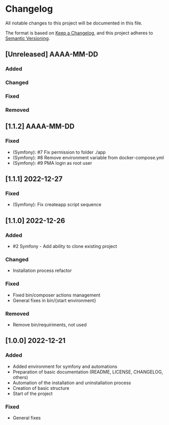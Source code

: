 # Changelog

All notable changes to this project will be documented in this file.

The format is based on [Keep a Changelog](https://keepachangelog.com/en/1.1.1/),
and this project adheres to [Semantic Versioning](https://semver.org/spec/v2.0.0.html).
## [Unreleased] AAAA-MM-DD
### Added
### Changed
### Fixed 
### Removed

## [1.1.2] AAAA-MM-DD
### Fixed 
- (Symfony): #7 Fix permission to folder ./app
- (Symfony): #8 Remove environment variable from docker-compose.yml
- (Symfony): #9 PMA login as root user


## [1.1.1] 2022-12-27
### Fixed 
- (Symfony): Fix createapp script sequence

## [1.1.0] 2022-12-26

### Added
- #2 Symfony - Add ability to clone existing project
### Changed
- Installation process refactor
### Fixed 
- Fixed bin/composer actions management
- General fixes in bin/{start environment}
### Removed
- Remove bin/requiriments, not used

## [1.0.0] 2022-12-21

### Added 
- Added environment for symfony and automations
- Preparation of basic documentation (README, LICENSE, CHANGELOG, others)
- Automation of the installation and uninstallation process
- Creation of basic structure
- Start of the project

### Fixed
- General fixes
